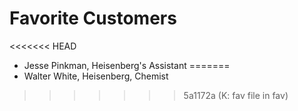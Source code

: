 # Favorite Customers
<<<<<<< HEAD
* Jesse Pinkman, Heisenberg's Assistant
=======
* Walter White, Heisenberg, Chemist
>>>>>>> 5a1172a (K: fav file in fav)

